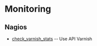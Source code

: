 Monitoring
==========

Nagios
------

* [check_varnish_stats](https://github.com/easysadmin/systems/blob/master/check_varnish_stats.sh) -- Use API Varnish
